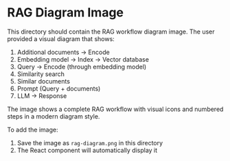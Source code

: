 # RAG Diagram Image

This directory should contain the RAG workflow diagram image.
The user provided a visual diagram that shows:

1. Additional documents → Encode
2. Embedding model → Index → Vector database  
3. Query → Encode (through embedding model)
4. Similarity search
5. Similar documents
6. Prompt (Query + documents)
7. LLM → Response

The image shows a complete RAG workflow with visual icons and numbered steps in a modern diagram style.

To add the image:
1. Save the image as `rag-diagram.png` in this directory
2. The React component will automatically display it